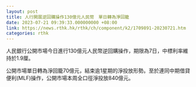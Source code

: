 ```yaml
---
layout: post
title: 人行開展逆回購操作130億元人民幣　單日轉為淨回籠
date: 2023-07-21 09:39:33.000000000 +08:00
link: https://news.rthk.hk/rthk/ch/component/k2/1709891-20230721.htm
categories: rthk
---
```


人民銀行公開市場今日進行130億元人民幣逆回購操作，期限為7日，中標利率維持於1.9厘。

公開市場單日轉為淨回籠70億元，結束逾1星期的淨投放形勢。至於連同中期借貸便利(MLF)操作，公開市場本周全口徑淨投放840億元。
